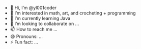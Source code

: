 - 👋 Hi, I’m @yl001coder
- 👀 I’m interested in math, art, and crocheting + programming 
- 🌱 I’m currently learning Java
- 💞️ I’m looking to collaborate on ...
- 📫 How to reach me ...
- 😄 Pronouns: ...
- ⚡ Fun fact: ...

<!---
yl001coder/yl001coder is a ✨ special ✨ repository because its `README.md` (this file) appears on your GitHub profile.
You can click the Preview link to take a look at your changes.
--->
